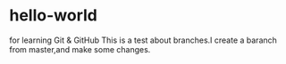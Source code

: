 # hello-world
for learning Git &amp; GitHub
This is a test about branches.I create a baranch from master,and make some changes.
